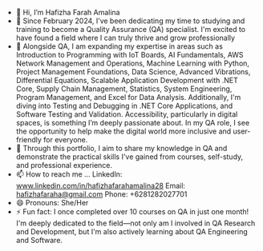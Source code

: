 - 👋 Hi, I’m Hafizha Farah Amalina
- 👀 Since February 2024, I’ve been dedicating my time to studying and training to become a Quality Assurance (QA) specialist. I'm excited to have found a field where I can truly thrive and grow professionally
- 🌱 Alongside QA, I am expanding my expertise in areas such as Introduction to Programming with IoT Boards, AI Fundamentals, AWS Network Management and Operations, Machine Learning with Python, Project Management Foundations, Data Science, Advanced Vibrations, Differential Equations, Scalable Application Development with .NET Core, Supply Chain Management, Statistics, System Engineering, Program Management, and Excel for Data Analysis. Additionally, I'm diving into Testing and Debugging in .NET Core Applications, and Software Testing and Validation. Accessibility, particularly in digital spaces, is something I’m deeply passionate about. In my QA role, I see the opportunity to help make the digital world more inclusive and user-friendly for everyone.
- 💞️ Through this portfolio, I aim to share my knowledge in QA and demonstrate the practical skills I've gained from courses, self-study, and professional experience.
- 📫 How to reach me ...
LinkedIn: www.linkedin.com/in/hafizhafarahamalina28
Email: hafizhafaraha@gmail.com
Phone: +6281282027701
- 😄 Pronouns: She/Her
- ⚡ Fun fact: I once completed over 10 courses on QA in just one month! I'm deeply dedicated to the field—not only am I involved in QA Research and Development, but I'm also actively learning about QA Engineering and Software.

<!---
hafizhafarahamalina/hafizhafarahamalina is a ✨ special ✨ repository because its `README.md` (this file) appears on your GitHub profile.
You can click the Preview link to take a look at your changes.
--->
